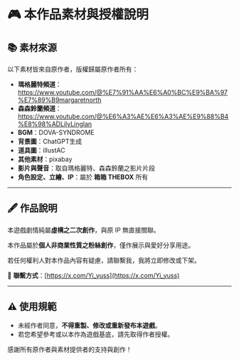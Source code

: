 # 🎮 本作品素材與授權說明

## 📚 素材來源

以下素材皆來自原作者，版權歸屬原作者所有：

* **瑪格麗特頻道**：https://www.youtube.com/@%E7%91%AA%E6%A0%BC%E9%BA%97%E7%89%B9margaretnorth
* **森森鈴蘭頻道**：https://www.youtube.com/@%E6%A3%AE%E6%A3%AE%E9%88%B4%E8%98%ADLilyLinglan
* **BGM**：DOVA-SYNDROME
* **背景圖**：ChatGPT生成
* **道具圖**：illustAC
* **其他素材**：pixabay
* **影片與聲音**：取自瑪格麗特、森森鈴蘭之影片片段
* **角色設定、立繪、IP**：屬於 **箱箱 THEBOX** 所有

---

## 🖋️ 作品說明

本遊戲劇情純屬**虛構之二次創作**，與原 IP 無直接關聯。

本作品屬於**個人非商業性質之粉絲創作**，僅作展示與愛好分享用途。

若任何權利人對本作品內容有疑慮，請聯繫我，我將立即修改或下架。

📩 **聯繫方式**：[https://x.com/Yi_yuss](https://x.com/Yi_yuss)

---

## ⚠️ 使用規範

* 未經作者同意，**不得重製、修改或重新發布本遊戲**。
* 若您希望參考或以本作為遊戲基底，請先取得作者授權。

感謝所有原作者與素材提供者的支持與創作！



